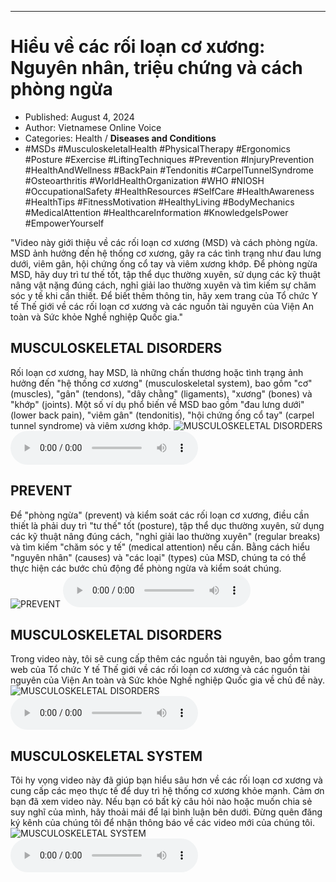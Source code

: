 
---

# Hiểu về các rối loạn cơ xương: Nguyên nhân, triệu chứng và cách phòng ngừa

- Published: August 4, 2024
- Author: Vietnamese Online Voice
- Categories: Health / **Diseases and Conditions**
- #MSDs #MusculoskeletalHealth #PhysicalTherapy #Ergonomics #Posture #Exercise #LiftingTechniques #Prevention #InjuryPrevention #HealthAndWellness #BackPain #Tendonitis #CarpelTunnelSyndrome #Osteoarthritis #WorldHealthOrganization #WHO #NIOSH #OccupationalSafety #HealthResources #SelfCare #HealthAwareness #HealthTips #FitnessMotivation #HealthyLiving #BodyMechanics #MedicalAttention #HealthcareInformation #KnowledgeIsPower #EmpowerYourself

"Video này giới thiệu về các rối loạn cơ xương (MSD) và cách phòng ngừa. MSD ảnh hưởng đến hệ thống cơ xương, gây ra các tình trạng như đau lưng dưới, viêm gân, hội chứng ống cổ tay và viêm xương khớp. Để phòng ngừa MSD, hãy duy trì tư thế tốt, tập thể dục thường xuyên, sử dụng các kỹ thuật nâng vật nặng đúng cách, nghỉ giải lao thường xuyên và tìm kiếm sự chăm sóc y tế khi cần thiết. Để biết thêm thông tin, hãy xem trang của Tổ chức Y tế Thế giới về các rối loạn cơ xương và các nguồn tài nguyên của Viện An toàn và Sức khỏe Nghề nghiệp Quốc gia."


## MUSCULOSKELETAL DISORDERS

Rối loạn cơ xương, hay MSD, là những chấn thương hoặc tình trạng ảnh hưởng đến "hệ thống cơ xương" (musculoskeletal system), bao gồm "cơ" (muscles), "gân" (tendons), "dây chằng" (ligaments), "xương" (bones) và "khớp" (joints). Một số ví dụ phổ biến về MSD bao gồm "đau lưng dưới" (lower back pain), "viêm gân" (tendonitis), "hội chứng ống cổ tay" (carpel tunnel syndrome) và viêm xương khớp.
![MUSCULOSKELETAL DISORDERS](https://http-archiver-apis-production-80.schnworks.com/storage/images/transitions/2024-08-04/transition--5149394208-Montserrat-Regular-673AB7.jpg)
<audio controls>
    <source src="https://http-archiver-apis-production-80.schnworks.com/storage/storage/audio/file-25160032753.mp3" type="audio/mpeg">
</audio>



## PREVENT

Để "phòng ngừa" (prevent) và kiểm soát các rối loạn cơ xương, điều cần thiết là phải duy trì "tư thế" tốt (posture), tập thể dục thường xuyên, sử dụng các kỹ thuật nâng đúng cách, "nghỉ giải lao thường xuyên" (regular breaks) và tìm kiếm "chăm sóc y tế" (medical attention) nếu cần. Bằng cách hiểu "nguyên nhân" (causes) và "các loại" (types) của MSD, chúng ta có thể thực hiện các bước chủ động để phòng ngừa và kiểm soát chúng.
![PREVENT](https://http-archiver-apis-production-80.schnworks.com/storage/images/transitions/2024-08-04/transition-13119683765-Montserrat-Regular-1A237E.jpg)
<audio controls>
    <source src="https://http-archiver-apis-production-80.schnworks.com/storage/storage/audio/file-8514758281.mp3" type="audio/mpeg">
</audio>



## MUSCULOSKELETAL DISORDERS

Trong video này, tôi sẽ cung cấp thêm các nguồn tài nguyên, bao gồm trang web của Tổ chức Y tế Thế giới về các rối loạn cơ xương và các nguồn tài nguyên của Viện An toàn và Sức khỏe Nghề nghiệp Quốc gia về chủ đề này.
![MUSCULOSKELETAL DISORDERS](https://http-archiver-apis-production-80.schnworks.com/storage/images/transitions/2024-08-04/transition--7297486125-Montserrat-Black-880E4F.jpg)
<audio controls>
    <source src="https://http-archiver-apis-production-80.schnworks.com/storage/storage/audio/file-16643199334.mp3" type="audio/mpeg">
</audio>



## MUSCULOSKELETAL SYSTEM

Tôi hy vọng video này đã giúp bạn hiểu sâu hơn về các rối loạn cơ xương và cung cấp các mẹo thực tế để duy trì hệ thống cơ xương khỏe mạnh. Cảm ơn bạn đã xem video này. Nếu bạn có bất kỳ câu hỏi nào hoặc muốn chia sẻ suy nghĩ của mình, hãy thoải mái để lại bình luận bên dưới. Đừng quên đăng ký kênh của chúng tôi để nhận thông báo về các video mới của chúng tôi.
![MUSCULOSKELETAL SYSTEM](https://http-archiver-apis-production-80.schnworks.com/storage/images/transitions/2024-08-04/transition-5025122752-Montserrat-Thin-004895.jpg)
<audio controls>
    <source src="https://http-archiver-apis-production-80.schnworks.com/storage/storage/audio/file-4647017162.mp3" type="audio/mpeg">
</audio>

